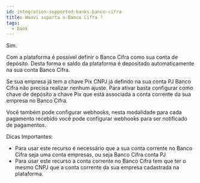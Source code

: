 ```yaml
---
id: integration-supported-banks-banco-cifra
title: Woovi suporta o Banco Cifra ?
tags:
  - bank
---
```


Sim.

Com a plataforma é possível definir o Banco Cifra como sua conta de depósito. Desta forma o saldo da plataforma é depositado automaticamente na sua conta Banco Cifra.

Se sua empresa já tem a chave Pix CNPJ já defindo na sua conta PJ Banco Cifra não precisa realizar nenhum ajuste. Para ativar basta configurar como chave de depósito a chave Pix que está associada a conta corrente da sua empresa no Banco Cifra.

Você também pode configurar webhooks, nesta modalidade para cada pagamento recebido você pode configurar webhooks para ser notificado de pagamentos.

Dicas Importantes:

- Para usar este recurso é necessário que a sua conta corrente no Banco Cifra seja uma conta empresas, ou seja Banco Cifra conta PJ
- Para usar este recurso a conta corrente no Banco Cifra tem que ter o mesmo CNPJ que a conta corrente da sua empresa cadastrada na plataforma.
